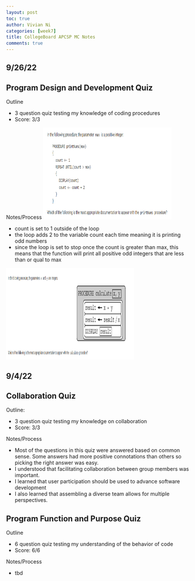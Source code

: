 ```yaml
---
layout: post
toc: true
author: Vivian Ni
categories: [week7]
title: CollegeBoard APCSP MC Notes
comments: true
---
```



## 9/26/22
## Program Design and Development Quiz
Outline
- 3 question quiz testing my knowledge of coding procedures
- Score: 3/3

Notes/Process
<img src="https://github.com/vivianknee/FastPages/blob/master/images/PDDq1.PNG?raw=true" width="350" height="250">
- count is set to 1 outside of the loop
- the loop adds 2 to the variable count each time meaning it is printing odd numbers
- since the loop is set to stop once the count is greater than max, this means that the function will print all positive odd integers that are less than or qual to max

<img src="https://github.com/vivianknee/FastPages/blob/master/images/PDDq2.PNG?raw=true" width="350" height="250">



## 9/4/22
## Collaboration Quiz
Outline:
- 3 question quiz testing my knowledge on collaboration
- Score: 3/3

Notes/Process
- Most of the questions in this quiz were answered based on common sense. Some answers had more positive connotations than others so picking the right answer was easy.
- I understood that facilitating collaboration between group members was important.
- I learned that user participation should be used to advance software development
- I also learned that assembling a diverse team allows for multiple perspectives.

## Program Function and Purpose Quiz
Outline
- 6 question quiz testing my understanding of the behavior of code
- Score: 6/6

Notes/Process
- tbd

